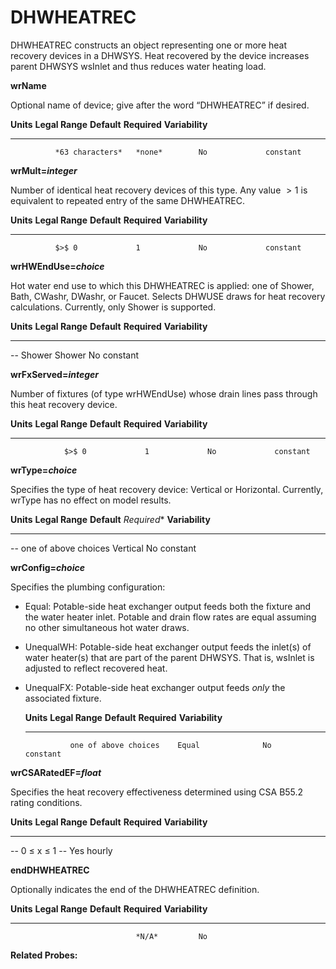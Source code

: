 # DHWHEATREC

DHWHEATREC constructs an object representing one or more heat recovery devices in a DHWSYS. Heat recovered by the device increases parent DHWSYS wsInlet and thus reduces water heating load.

**wrName**

Optional name of device; give after the word “DHWHEATREC” if desired.

  **Units**   **Legal Range**   **Default**   **Required**   **Variability**
  ----------- ----------------- ------------- -------------- -----------------
              *63 characters*   *none*        No             constant

**wrMult=*integer***

Number of identical heat recovery devices of this type. Any value $>1$ is equivalent to repeated entry of the same DHWHEATREC.

  **Units**   **Legal Range**   **Default**   **Required**   **Variability**
  ----------- ----------------- ------------- -------------- -----------------
              $>$ 0             1             No             constant

**wrHWEndUse=*choice***

Hot water end use to which this DHWHEATREC is applied: one of Shower, Bath, CWashr, DWashr, or Faucet.  Selects DHWUSE draws for heat recovery calculations.  Currently, only Shower is supported.


**Units**   **Legal Range**       **Default**                 **Required**  **Variability**
----------- --------------------  --------------------------- ------------- -------------------------
  --        Shower                  Shower                         No          constant


**wrFxServed=*integer***

  Number of fixtures (of type wrHWEndUse) whose drain lines pass through this heat recovery device.

  **Units**   **Legal Range**   **Default**   **Required**   **Variability**
  ----------- ----------------- ------------- -------------- -----------------
                $>$ 0             1             No             constant


**wrType=*choice***

Specifies the type of heat recovery device: Vertical or Horizontal.  Currently, wrType has no effect on model results.

  **Units**   **Legal Range**      **Default**       *Required**    **Variability**
  ----------- -------------------- ---------------- -------------- -----------------
  --          one of above choices  Vertical            No           constant

**wrConfig=*choice***

Specifies the plumbing configuration:

* Equal: Potable-side heat exchanger output feeds both the fixture and the water heater inlet.  Potable and drain flow rates are equal assuming no other simultaneous hot water draws.
* UnequalWH: Potable-side heat exchanger output feeds the inlet(s) of water heater(s) that are part of the parent DHWSYS.  That is, wsInlet is adjusted to reflect recovered heat.
* UnequalFX: Potable-side heat exchanger output feeds *only* the associated fixture.


  **Units**   **Legal Range**        **Default**   **Required**   **Variability**
  ----------- ---------------------- ------------- -------------- -----------------
                one of above choices    Equal              No             constant

**wrCSARatedEF=*float***

Specifies the heat recovery effectiveness determined using CSA B55.2 rating conditions.

  **Units**         **Legal Range**       **Default**   **Required**   **Variability**
  ----------------- -------------------- ------------- -------------- -----------------
  --                   0 $\le$ x $\le$ 1         --          Yes             hourly


**endDHWHEATREC**

Optionally indicates the end of the DHWHEATREC definition.

  **Units**   **Legal Range**   **Default**   **Required**   **Variability**
  ----------- ----------------- ------------- -------------- -----------------
                                *N/A*         No             

**Related Probes:**
